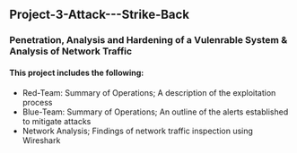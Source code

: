 ## Project-3-Attack---Strike-Back

### Penetration, Analysis and Hardening of a Vulenrable System & Analysis of Network Traffic

#### This project includes the following:
* Red-Team: Summary of Operations; A description of the exploitation process
* Blue-Team: Summary of Operations; An outline of the alerts established to mitigate attacks
* Network Analysis; Findings of network traffic inspection using Wireshark

